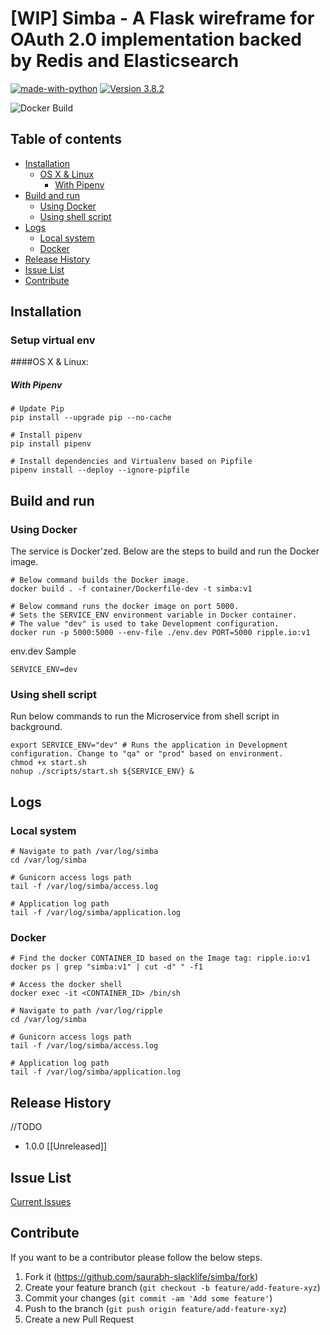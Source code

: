 # [WIP] Simba - A Flask wireframe for OAuth 2.0 implementation backed by Redis and Elasticsearch

[![made-with-python](https://img.shields.io/badge/Made%20with-Python-1f425f.svg?style=plastic&color=brightgreen)](https://www.python.org/) [![Version 3.8.2](https://img.shields.io/badge/python-3.8.2-blue.svg?style=plastic&color=brightgreen)](https://www.python.org/downloads/release/python-382//)

![Docker Build](https://github.com/saurabh-slacklife/simba/workflows/Docker%20Build/badge.svg)

## Table of contents
* [Installation](#Installation)
    * [OS X & Linux](#os-x-&-linux)
        *  [With Pipenv](#with-pipenv)
* [Build and run](#Build-and-run)
    * [Using Docker](#Using-Docker)
    * [Using shell script](#Using-shell-script)
* [Logs](#logs)
    * [Local system](#local-system)
    * [Docker](#docker)
* [Release History](#Release-History)
* [Issue List](#issue-list)
* [Contribute](#Contribute)

## Installation

### Setup virtual env

####OS X & Linux:

##### With Pipenv

```shell script
# Update Pip
pip install --upgrade pip --no-cache

# Install pipenv
pip install pipenv

# Install dependencies and Virtualenv based on Pipfile
pipenv install --deploy --ignore-pipfile
```

## Build and run

### Using Docker

The service is Docker'zed. Below are the steps to build and run the Docker image.

```shell script
# Below command builds the Docker image.
docker build . -f container/Dockerfile-dev -t simba:v1

# Below command runs the docker image on port 5000.
# Sets the SERVICE_ENV environment variable in Docker container.
# The value "dev" is used to take Development configuration.
docker run -p 5000:5000 --env-file ./env.dev PORT=5000 ripple.io:v1

```

env.dev Sample
```.env
SERVICE_ENV=dev
```

### Using shell script

Run below commands to run the Microservice from shell script in background.

```shell script
export SERVICE_ENV="dev" # Runs the application in Development configuration. Change to "qa" or "prod" based on environment.
chmod +x start.sh
nohup ./scripts/start.sh ${SERVICE_ENV} &
```

## Logs

### Local system
```shell script
# Navigate to path /var/log/simba
cd /var/log/simba

# Gunicorn access logs path
tail -f /var/log/simba/access.log

# Application log path
tail -f /var/log/simba/application.log
```

### Docker
```shell script
# Find the docker CONTAINER_ID based on the Image tag: ripple.io:v1
docker ps | grep "simba:v1" | cut -d" " -f1

# Access the docker shell
docker exec -it <CONTAINER_ID> /bin/sh

# Navigate to path /var/log/ripple
cd /var/log/simba

# Gunicorn access logs path
tail -f /var/log/simba/access.log

# Application log path
tail -f /var/log/simba/application.log
```

## Release History
//TODO
* 1.0.0
[[Unreleased]]

## Issue List
[Current Issues](https://github.com/saurabh-slacklife/simba/issues)

## Contribute

If you want to be a contributor please follow the below steps.

1. Fork it (<https://github.com/saurabh-slacklife/simba/fork>)
2. Create your feature branch (`git checkout -b feature/add-feature-xyz`)
3. Commit your changes (`git commit -am 'Add some feature'`)
4. Push to the branch (`git push origin feature/add-feature-xyz`)
5. Create a new Pull Request